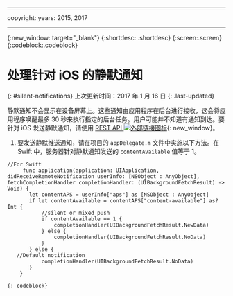 ------

copyright:
 years: 2015, 2017

---

{:new_window: target="_blank"}
{:shortdesc: .shortdesc}
{:screen:.screen}
{:codeblock:.codeblock}

# 处理针对 iOS 的静默通知
{: #silent-notifications}
上次更新时间：2017 年 1 月 16 日
{: .last-updated}

静默通知不会显示在设备屏幕上。这些通知由应用程序在后台进行接收，这会将应用程序唤醒最多 30 秒来执行指定的后台任务。用户可能并不知道有通知到达。要针对 iOS 发送静默通知，请使用 [REST API ![外部链接图标](../../icons/launch-glyph.svg "外部链接图标")](https://mobile.{DomainName}/imfpush/){: new_window}。   

1. 要发送静默推送通知，请在项目的 `appDelegate.m` 文件中实施以下方法。在 Swift 中，服务器针对静默通知发送的 `contentAvailable` 值等于 1。
```
//For Swift
	 func application(application: UIApplication, didReceiveRemoteNotification userInfo: [NSObject : AnyObject], fetchCompletionHandler completionHandler: (UIBackgroundFetchResult) -> Void) {
       let contentAPS = userInfo["aps"] as [NSObject : AnyObject]
       if let contentAvailable = contentAPS["content-available"] as? Int {
           //silent or mixed push
           if contentAvailable == 1 {
               completionHandler(UIBackgroundFetchResult.NewData)
           } else {
               completionHandler(UIBackgroundFetchResult.NoData)
           }
       } else {
   //Default notification
           completionHandler(UIBackgroundFetchResult.NoData)
       }
    }
```
	{: codeblock}

